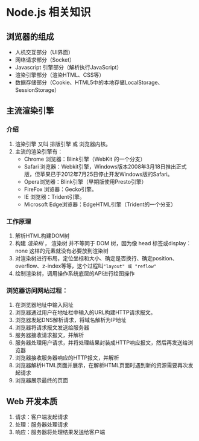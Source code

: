 # Node.js 相关知识

## 浏览器的组成
- 人机交互部分（UI界面）
- 网络请求部分（Socket）
- Javascript 引擎部分（解析执行JavaScript）
- 渲染引擎部分（渲染HTML、CSS等）
- 数据存储部分（Cookie、HTML5中的本地存储LocalStorage、SessionStorage）

## 主流渲染引擎

### 介绍
1. 渲染引擎 又叫 排版引擎 或 浏览器内核。
2. 主流的渲染引擎有：
    - Chrome 浏览器：Blink引擎（WebKit 的一个分支）
    - Safari 浏览器：Webkit引擎，Windows版本2008年3月18日推出正式版，但苹果已于2012年7月25日停止开发Windows版的Safari。
    - Opera浏览器：Blink引擎（早期版使用Presto引擎）
    - FireFox 浏览器：Gecko引擎。
    - IE 浏览器：Trident引擎。
    - Microsoft Edge浏览器：EdgeHTML引擎（Trident的一个分支）

### 工作原理
1. 解析HTML构建DOM树
2. 构建 *渲染树* ， 渲染树 并不等同于 DOM 树，因为像 head 标签或display：none 这样的元素就没有必要放到渲染树
3. 对渲染树进行布局，定位坐标和大小、确定是否换行、确定position、overflow、z-index等等，这个过程叫`"layout" 或 "reflow"`
4. 绘制渲染树，调用操作系统底层的API进行绘图操作

### 浏览器访问网站过程：
1. 在浏览器地址中输入网址
2. 浏览器通过用户在地址栏中输入的URL构建HTTP请求报文。
3. 浏览器发起DNS解析请求，将域名解析为IP地址
4. 浏览器将请求报文发送给服务器
5. 服务器接收请求报文，并解析
6. 服务器处理用户请求，并将处理结果封装成HTTP响应报文，然后再发送给浏览器
7. 浏览器接收服务器响应的HTTP报文，并解析
8. 浏览器解析HTML页面并展示，在解析HTML页面时遇到新的资源需要再次发起请求
9. 浏览器展示最终的页面


## Web 开发本质
1. 请求：客户端发起请求
2. 处理：服务器处理请求
3. 响应：服务器将处理结果发送给客户端 